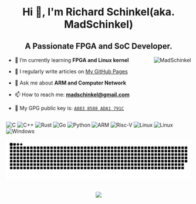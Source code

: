 <h1 align="center">Hi 👋, I'm Richard Schinkel(aka. MadSchinkel)</h1>
<h2 align="center">A Passionate FPGA and SoC Developer.</h2>

<img align="right" src="https://github-readme-stats.vercel.app/api?username=MadSchinkel&theme=dark&show_icons=true&locale=en" alt="MadSchinkel">

- 🌱 I’m currently learning **FPGA and Linux kernel**

- 📝 I regularly write articles on [My GitHub Pages](https://madschinkel.me/)

- 💬 Ask me about **ARM and Computer Network**

- 📫 How to reach me: **[madschinkel@gmail.com](mailto:madschinkel@gmail.com)**

- 🔑 My GPG public key is: [`A883 8588 ADA1 791C`](https://keys.openpgp.org/vks/v1/by-fingerprint/F812ECBCBDB26C79C3A93B32A8838588ADA1791C)

## 

![C](https://img.shields.io/badge/c-%2300599C.svg?style=for-the-badge&logo=c&logoColor=white) ![C++](https://img.shields.io/badge/c++-%2300599C.svg?style=for-the-badge&logo=c%2B%2B&logoColor=white) ![Rust](https://img.shields.io/badge/rust-%23151515.svg?style=for-the-badge&logo=rust&logoColor=white) ![Go](https://img.shields.io/badge/go-%2300ADD8.svg?style=for-the-badge&logo=go&logoColor=white) ![Python](https://img.shields.io/badge/python-3670A0?style=for-the-badge&logo=python&logoColor=white) ![ARM](https://img.shields.io/badge/ARM-%2300c1de?style=for-the-badge&logo=ARM&logoColor=white) ![Risc-V](https://img.shields.io/badge/RiscV-%232e326c.svg?style=for-the-badge&logo=riscv&logoColor=white) ![Linux](https://img.shields.io/badge/Linux-%23E57464.svg?style=for-the-badge&logo=linux&logoColor=white) ![Linux](https://img.shields.io/badge/Unix-%23E57464.svg?style=for-the-badge&logo=freebsd&logoColor=white) ![Windows](https://img.shields.io/badge/windows-%2346cbff.svg?style=for-the-badge&logo=windows&logoColor=white)

![Contributions](https://github.com/MadSchinkel/MadSchinkel/blob/output/github-contribution-grid-snake-dark.svg)

##
<p align="center"><img src="https://profile-counter.glitch.me/MadSchinkel/count.svg" ></p>
